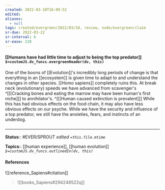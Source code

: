 ```yaml
---
created: 2022-03-10T16:09:52 
edited: 
aliases:
  - null
tags: created/evergreen/2022/03/10, review, node/evergreen/claim
sr-due: 2022-03-22
sr-interval: 6
sr-ease: 210
---
```


#### [[Humans have had little time to adjust to being the top predator]] `$=customJS.dv_funcs.evergreenHeader(dv, this)`

One of the boons of [[Evolution]]'s incredibly long periods of change is that everything in an [[ecosystem]] is given time to adapt to and understand the changes in other species. [[Homo sapiens]] completely ruins this. At break neck (evolutionary) speeds we have advanced
from scavenger's
^[[[Cracking bones and eating the marrow may have been human's first niche]]]
to annihilator's. 
^[[[Human caused extinction is prevalent]]]
While this has had obvious effects on the food chain, it may also have less obvious effects on our psyche. While we have the security and influence of a top predator, we still have the anxieties, fears, and instincts of an underdog.

### <hr class="footnote"/>

**Status**:: #EVER/SPROUT
*edited `=this.file.mtime`*

**Topics**:: [[human experience]], [[human evolution]]
*`$=customJS.dv_funcs.outlinedIn(dv, this)`*

#### References

![[reference_Sapiens#citation]]

> ![[books_Sapiens#294248522q]]